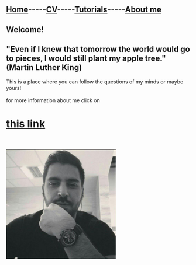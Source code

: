 ## [Home](README.md)-----[CV](cv.md)-----[Tutorials](Tutorials.md)-----[About me](Aboutme.md)
## Welcome!
## "Even if I knew that tomorrow the world would go to pieces, I would still plant my apple tree." (Martin Luther King)
This is a place where you can follow the questions of my minds or maybe yours!
<br/>
<br/>
for more information about me click on
# [this link](https://rasoulnorouzi.github.io/)
<br/>
<br/>
<img src="img/profile.jpg" width="300px" height="300px">
